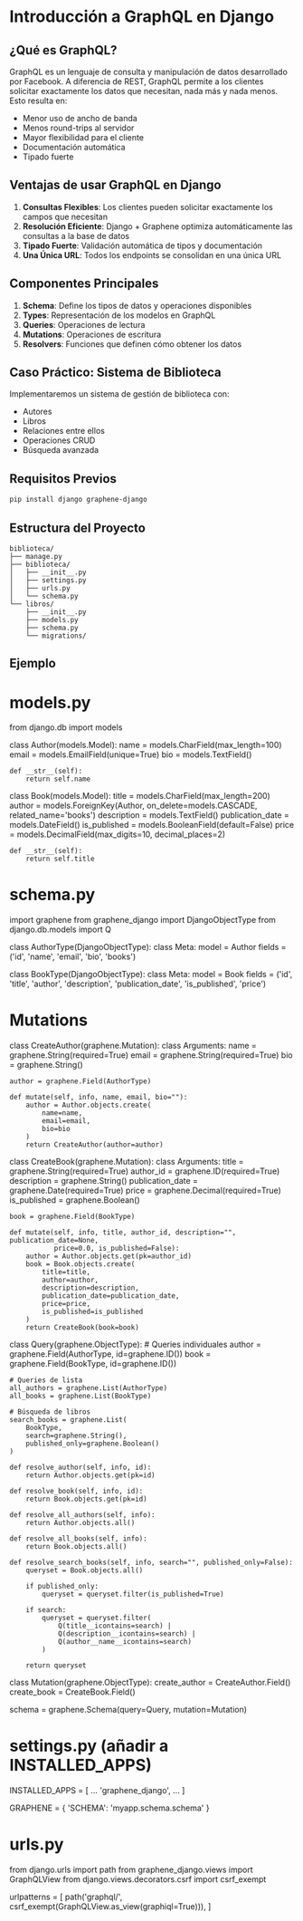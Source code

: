 # Introducción a GraphQL en Django

## ¿Qué es GraphQL?
GraphQL es un lenguaje de consulta y manipulación de datos desarrollado por Facebook. A diferencia de REST, GraphQL permite a los clientes solicitar exactamente los datos que necesitan, nada más y nada menos. Esto resulta en:
- Menor uso de ancho de banda
- Menos round-trips al servidor
- Mayor flexibilidad para el cliente
- Documentación automática
- Tipado fuerte

## Ventajas de usar GraphQL en Django
1. **Consultas Flexibles**: Los clientes pueden solicitar exactamente los campos que necesitan
2. **Resolución Eficiente**: Django + Graphene optimiza automáticamente las consultas a la base de datos
3. **Tipado Fuerte**: Validación automática de tipos y documentación
4. **Una Única URL**: Todos los endpoints se consolidan en una única URL

## Componentes Principales
1. **Schema**: Define los tipos de datos y operaciones disponibles
2. **Types**: Representación de los modelos en GraphQL
3. **Queries**: Operaciones de lectura
4. **Mutations**: Operaciones de escritura
5. **Resolvers**: Funciones que definen cómo obtener los datos

## Caso Práctico: Sistema de Biblioteca
Implementaremos un sistema de gestión de biblioteca con:
- Autores
- Libros
- Relaciones entre ellos
- Operaciones CRUD
- Búsqueda avanzada

## Requisitos Previos
```bash
pip install django graphene-django
```

## Estructura del Proyecto
```
biblioteca/
├── manage.py
├── biblioteca/
│   ├── __init__.py
│   ├── settings.py
│   ├── urls.py
│   └── schema.py
└── libros/
    ├── __init__.py
    ├── models.py
    ├── schema.py
    └── migrations/
```

## Ejemplo
# models.py
from django.db import models

class Author(models.Model):
    name = models.CharField(max_length=100)
    email = models.EmailField(unique=True)
    bio = models.TextField()
    
    def __str__(self):
        return self.name

class Book(models.Model):
    title = models.CharField(max_length=200)
    author = models.ForeignKey(Author, on_delete=models.CASCADE, related_name='books')
    description = models.TextField()
    publication_date = models.DateField()
    is_published = models.BooleanField(default=False)
    price = models.DecimalField(max_digits=10, decimal_places=2)
    
    def __str__(self):
        return self.title

# schema.py
import graphene
from graphene_django import DjangoObjectType
from django.db.models import Q

class AuthorType(DjangoObjectType):
    class Meta:
        model = Author
        fields = ('id', 'name', 'email', 'bio', 'books')

class BookType(DjangoObjectType):
    class Meta:
        model = Book
        fields = ('id', 'title', 'author', 'description', 'publication_date', 'is_published', 'price')

# Mutations
class CreateAuthor(graphene.Mutation):
    class Arguments:
        name = graphene.String(required=True)
        email = graphene.String(required=True)
        bio = graphene.String()

    author = graphene.Field(AuthorType)
    
    def mutate(self, info, name, email, bio=""):
        author = Author.objects.create(
            name=name,
            email=email,
            bio=bio
        )
        return CreateAuthor(author=author)

class CreateBook(graphene.Mutation):
    class Arguments:
        title = graphene.String(required=True)
        author_id = graphene.ID(required=True)
        description = graphene.String()
        publication_date = graphene.Date(required=True)
        price = graphene.Decimal(required=True)
        is_published = graphene.Boolean()

    book = graphene.Field(BookType)
    
    def mutate(self, info, title, author_id, description="", publication_date=None, 
               price=0.0, is_published=False):
        author = Author.objects.get(pk=author_id)
        book = Book.objects.create(
            title=title,
            author=author,
            description=description,
            publication_date=publication_date,
            price=price,
            is_published=is_published
        )
        return CreateBook(book=book)

class Query(graphene.ObjectType):
    # Queries individuales
    author = graphene.Field(AuthorType, id=graphene.ID())
    book = graphene.Field(BookType, id=graphene.ID())
    
    # Queries de lista
    all_authors = graphene.List(AuthorType)
    all_books = graphene.List(BookType)
    
    # Búsqueda de libros
    search_books = graphene.List(
        BookType,
        search=graphene.String(),
        published_only=graphene.Boolean()
    )

    def resolve_author(self, info, id):
        return Author.objects.get(pk=id)

    def resolve_book(self, info, id):
        return Book.objects.get(pk=id)

    def resolve_all_authors(self, info):
        return Author.objects.all()

    def resolve_all_books(self, info):
        return Book.objects.all()
    
    def resolve_search_books(self, info, search="", published_only=False):
        queryset = Book.objects.all()
        
        if published_only:
            queryset = queryset.filter(is_published=True)
            
        if search:
            queryset = queryset.filter(
                Q(title__icontains=search) |
                Q(description__icontains=search) |
                Q(author__name__icontains=search)
            )
            
        return queryset

class Mutation(graphene.ObjectType):
    create_author = CreateAuthor.Field()
    create_book = CreateBook.Field()

schema = graphene.Schema(query=Query, mutation=Mutation)

# settings.py (añadir a INSTALLED_APPS)
INSTALLED_APPS = [
    ...
    'graphene_django',
    ...
]

GRAPHENE = {
    'SCHEMA': 'myapp.schema.schema'
}

# urls.py
from django.urls import path
from graphene_django.views import GraphQLView
from django.views.decorators.csrf import csrf_exempt

urlpatterns = [
    path('graphql/', csrf_exempt(GraphQLView.as_view(graphiql=True))),
]
